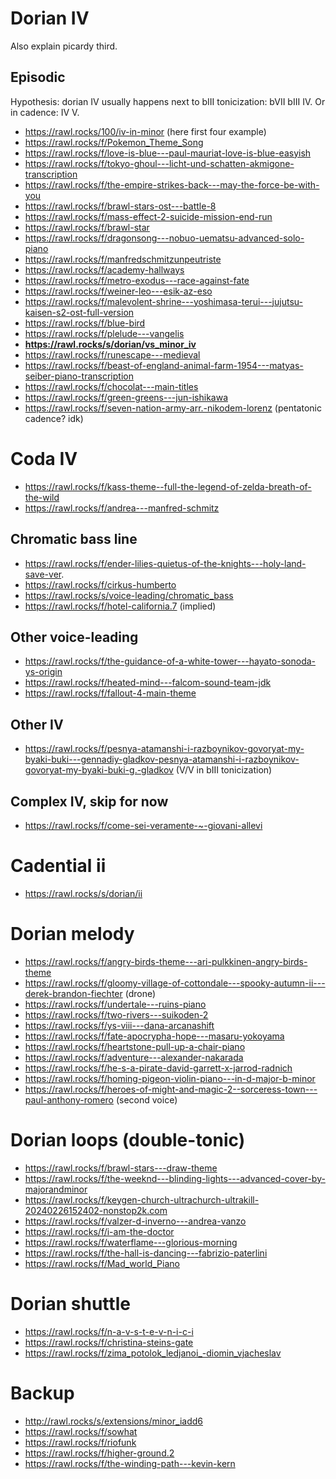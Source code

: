 # Dorian IV

Also explain picardy third.

## Episodic

Hypothesis: dorian IV usually happens next to bIII tonicization: bVII bIII IV. Or in cadence: IV V.



- https://rawl.rocks/100/iv-in-minor (here first four example)
- https://rawl.rocks/f/Pokemon_Theme_Song
- https://rawl.rocks/f/love-is-blue---paul-mauriat-love-is-blue-easyish
- https://rawl.rocks/f/tokyo-ghoul---licht-und-schatten-akmigone-transcription
- https://rawl.rocks/f/the-empire-strikes-back---may-the-force-be-with-you
- https://rawl.rocks/f/brawl-stars-ost---battle-8
- https://rawl.rocks/f/mass-effect-2-suicide-mission-end-run
- https://rawl.rocks/f/brawl-star
- https://rawl.rocks/f/dragonsong---nobuo-uematsu-advanced-solo-piano
- https://rawl.rocks/f/manfredschmitzunpeutriste
- https://rawl.rocks/f/academy-hallways
- https://rawl.rocks/f/metro-exodus---race-against-fate
- https://rawl.rocks/f/weiner-leo---esik-az-eso
- https://rawl.rocks/f/malevolent-shrine---yoshimasa-terui---jujutsu-kaisen-s2-ost-full-version
- https://rawl.rocks/f/blue-bird
- https://rawl.rocks/f/plelude---vangelis
- **https://rawl.rocks/s/dorian/vs_minor_iv**
- https://rawl.rocks/f/runescape---medieval
- https://rawl.rocks/f/beast-of-england-animal-farm-1954---matyas-seiber-piano-transcription
- https://rawl.rocks/f/chocolat---main-titles
- https://rawl.rocks/f/green-greens---jun-ishikawa
- https://rawl.rocks/f/seven-nation-army-arr.-nikodem-lorenz (pentatonic cadence? idk)

# Coda IV

- https://rawl.rocks/f/kass-theme--full-the-legend-of-zelda-breath-of-the-wild
- https://rawl.rocks/f/andrea---manfred-schmitz

  
## Chromatic bass line

- https://rawl.rocks/f/ender-lilies-quietus-of-the-knights---holy-land-save-ver.
- https://rawl.rocks/f/cirkus-humberto
- https://rawl.rocks/s/voice-leading/chromatic_bass
- https://rawl.rocks/f/hotel-california.7 (implied)

## Other voice-leading

- https://rawl.rocks/f/the-guidance-of-a-white-tower---hayato-sonoda-ys-origin
- https://rawl.rocks/f/heated-mind---falcom-sound-team-jdk
- https://rawl.rocks/f/fallout-4-main-theme

## Other IV

- https://rawl.rocks/f/pesnya-atamanshi-i-razboynikov-govoryat-my-byaki-buki---gennadiy-gladkov-pesnya-atamanshi-i-razboynikov-govoryat-my-byaki-buki-g.-gladkov (V/V in bIII tonicization)


## Complex IV, skip for now

- https://rawl.rocks/f/come-sei-veramente-~-giovani-allevi

# Cadential ii

- https://rawl.rocks/s/dorian/ii

# Dorian melody

- https://rawl.rocks/f/angry-birds-theme---ari-pulkkinen-angry-birds-theme
- https://rawl.rocks/f/gloomy-village-of-cottondale---spooky-autumn-ii---derek-brandon-fiechter (drone)
- https://rawl.rocks/f/undertale---ruins-piano
- https://rawl.rocks/f/two-rivers---suikoden-2
- https://rawl.rocks/f/ys-viii---dana-arcanashift
- https://rawl.rocks/f/fate-apocrypha-hope---masaru-yokoyama
- https://rawl.rocks/f/heartstone-pull-up-a-chair-piano
- https://rawl.rocks/f/adventure---alexander-nakarada
- https://rawl.rocks/f/he-s-a-pirate-david-garrett-x-jarrod-radnich
- https://rawl.rocks/f/homing-pigeon-violin-piano---in-d-major-b-minor
- https://rawl.rocks/f/heroes-of-might-and-magic-2--sorceress-town---paul-anthony-romero (second voice)


# Dorian loops (double-tonic)

- https://rawl.rocks/f/brawl-stars---draw-theme
- https://rawl.rocks/f/the-weeknd---blinding-lights---advanced-cover-by-majorandminor
- https://rawl.rocks/f/keygen-church-ultrachurch-ultrakill-20240226152402-nonstop2k.com
- https://rawl.rocks/f/valzer-d-inverno---andrea-vanzo
- https://rawl.rocks/f/i-am-the-doctor
- https://rawl.rocks/f/waterflame---glorious-morning
- https://rawl.rocks/f/the-hall-is-dancing---fabrizio-paterlini
- https://rawl.rocks/f/Mad_world_Piano


# Dorian shuttle

- https://rawl.rocks/f/n-a-v-s-t-e-v-n-i-c-i
- https://rawl.rocks/f/christina-steins-gate
- https://rawl.rocks/f/zima_potolok_ledjanoi_-diomin_vjacheslav

# Backup

- http://rawl.rocks/s/extensions/minor_iadd6
- https://rawl.rocks/f/sowhat
- https://rawl.rocks/f/riofunk
- https://rawl.rocks/f/higher-ground.2
- https://rawl.rocks/f/the-winding-path---kevin-kern
